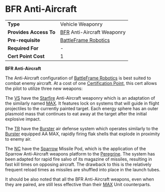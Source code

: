 # BFR Anti-Aircraft

|                        |                                                                   |
| ---------------------- | ----------------------------------------------------------------- |
| **Type**               | Vehicle Weaponry                                                  |
| **Provides Access To** | [BFR](../vehicles/BattleFrame_Robotics.md) Anti-Aircraft Weaponry |
| **Pre-requisite**      | [BattleFrame Robotics](../vehicles/BattleFrame_Robotics.md)       |
| **Required For**       | \-                                                                |
| **Cert Point Cost**    | 1                                                                 |

**BFR Anti-Aircraft**

The Anti-Aircraft configuration of
[BattleFrame Robotics](../vehicles/BattleFrame_Robotics.md) is best suited to
combat enemy aircraft. At a cost of one
[Certification Point](Certification_points.md), this cert allows the pilot to
utilize three new weapons:

The [VS](../factions/Vanu_Sovereignty.md) have the
[Starfire](<../items/Starfire_(BFR).md>) Anti-Aircraft weaponry which is an
adaptation of the similarly named [MAX](../armor/Starfire.md). It features lock
on systems that will guide in flight projectiles to the currently painted
target. Each energy sphere has an outer plasmoid mass that continues to eat away
at the target after the initial explosive impact.

The [TR](../factions/Terran_Republic.md) have the
[Burster](<../items/Burster_(BFR).md>) air defense system which operates
similarly to the [Burster](../armor/Burster.md) equipped AA MAX, rapidly firing
flak shells that explode in proximity to enemy air.

The [NC](../factions/New_Conglomerate.md) have the
[Sparrow](<../items/Sparrow_(BFR).md>) Missile Pod, which is the application of
the Sparrow Anti-Aircraft weapons platform to the
[Peregrine](../vehicles/Peregrine.md). The system has been adapted for rapid
fire salvo of its magazine of missiles, resulting in fast kill times on opposing
aircraft. The drawback to this is the relatively frequent reload times as
missiles are shuffled into place in the launch tubes.

It should be also noted that all the BFR Anti-Aircraft weapons, even when they
are paired, are still less effective than their
[MAX](../armor/Mechanized_Assault_Exo-Suit.md) Unit counterparts.
